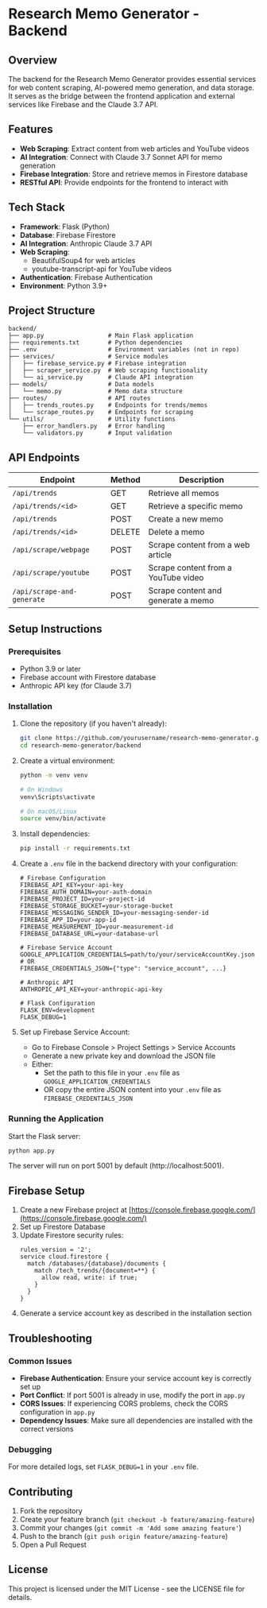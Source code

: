 # Research Memo Generator - Backend

## Overview

The backend for the Research Memo Generator provides essential services for web content scraping, AI-powered memo generation, and data storage. It serves as the bridge between the frontend application and external services like Firebase and the Claude 3.7 API.

## Features

- **Web Scraping**: Extract content from web articles and YouTube videos
- **AI Integration**: Connect with Claude 3.7 Sonnet API for memo generation
- **Firebase Integration**: Store and retrieve memos in Firestore database
- **RESTful API**: Provide endpoints for the frontend to interact with

## Tech Stack

- **Framework**: Flask (Python)
- **Database**: Firebase Firestore
- **AI Integration**: Anthropic Claude 3.7 API
- **Web Scraping**: 
  - BeautifulSoup4 for web articles
  - youtube-transcript-api for YouTube videos
- **Authentication**: Firebase Authentication
- **Environment**: Python 3.9+

## Project Structure

```
backend/
├── app.py                  # Main Flask application
├── requirements.txt        # Python dependencies
├── .env                    # Environment variables (not in repo)
├── services/               # Service modules
│   ├── firebase_service.py # Firebase integration
│   ├── scraper_service.py  # Web scraping functionality
│   └── ai_service.py       # Claude API integration
├── models/                 # Data models
│   └── memo.py             # Memo data structure
├── routes/                 # API routes
│   ├── trends_routes.py    # Endpoints for trends/memos
│   └── scrape_routes.py    # Endpoints for scraping
└── utils/                  # Utility functions
    ├── error_handlers.py   # Error handling
    └── validators.py       # Input validation
```

## API Endpoints

| Endpoint | Method | Description |
|----------|--------|-------------|
| `/api/trends` | GET | Retrieve all memos |
| `/api/trends/<id>` | GET | Retrieve a specific memo |
| `/api/trends` | POST | Create a new memo |
| `/api/trends/<id>` | DELETE | Delete a memo |
| `/api/scrape/webpage` | POST | Scrape content from a web article |
| `/api/scrape/youtube` | POST | Scrape content from a YouTube video |
| `/api/scrape-and-generate` | POST | Scrape content and generate a memo |

## Setup Instructions

### Prerequisites

- Python 3.9 or later
- Firebase account with Firestore database
- Anthropic API key (for Claude 3.7)

### Installation

1. Clone the repository (if you haven't already):
   ```bash
   git clone https://github.com/yourusername/research-memo-generator.git
   cd research-memo-generator/backend
   ```

2. Create a virtual environment:
   ```bash
   python -m venv venv
   
   # On Windows
   venv\Scripts\activate
   
   # On macOS/Linux
   source venv/bin/activate
   ```

3. Install dependencies:
   ```bash
   pip install -r requirements.txt
   ```

4. Create a `.env` file in the backend directory with your configuration:
   ```
   # Firebase Configuration
   FIREBASE_API_KEY=your-api-key
   FIREBASE_AUTH_DOMAIN=your-auth-domain
   FIREBASE_PROJECT_ID=your-project-id
   FIREBASE_STORAGE_BUCKET=your-storage-bucket
   FIREBASE_MESSAGING_SENDER_ID=your-messaging-sender-id
   FIREBASE_APP_ID=your-app-id
   FIREBASE_MEASUREMENT_ID=your-measurement-id
   FIREBASE_DATABASE_URL=your-database-url
   
   # Firebase Service Account
   GOOGLE_APPLICATION_CREDENTIALS=path/to/your/serviceAccountKey.json
   # OR
   FIREBASE_CREDENTIALS_JSON={"type": "service_account", ...}
   
   # Anthropic API
   ANTHROPIC_API_KEY=your-anthropic-api-key
   
   # Flask Configuration
   FLASK_ENV=development
   FLASK_DEBUG=1
   ```

5. Set up Firebase Service Account:
   - Go to Firebase Console > Project Settings > Service Accounts
   - Generate a new private key and download the JSON file
   - Either:
     - Set the path to this file in your `.env` file as `GOOGLE_APPLICATION_CREDENTIALS`
     - OR copy the entire JSON content into your `.env` file as `FIREBASE_CREDENTIALS_JSON`

### Running the Application

Start the Flask server:
```bash
python app.py
```

The server will run on port 5001 by default (http://localhost:5001).

## Firebase Setup

1. Create a new Firebase project at [https://console.firebase.google.com/](https://console.firebase.google.com/)
2. Set up Firestore Database
3. Update Firestore security rules:
   ```
   rules_version = '2';
   service cloud.firestore {
     match /databases/{database}/documents {
       match /tech_trends/{document=**} {
         allow read, write: if true;
       }
     }
   }
   ```
4. Generate a service account key as described in the installation section

## Troubleshooting

### Common Issues

- **Firebase Authentication**: Ensure your service account key is correctly set up
- **Port Conflict**: If port 5001 is already in use, modify the port in `app.py`
- **CORS Issues**: If experiencing CORS problems, check the CORS configuration in `app.py`
- **Dependency Issues**: Make sure all dependencies are installed with the correct versions

### Debugging

For more detailed logs, set `FLASK_DEBUG=1` in your `.env` file.

## Contributing

1. Fork the repository
2. Create your feature branch (`git checkout -b feature/amazing-feature`)
3. Commit your changes (`git commit -m 'Add some amazing feature'`)
4. Push to the branch (`git push origin feature/amazing-feature`)
5. Open a Pull Request

## License

This project is licensed under the MIT License - see the LICENSE file for details.
